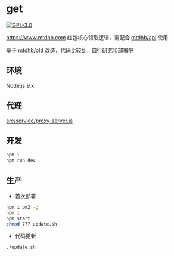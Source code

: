 # get

[![GPL-3.0](https://img.shields.io/badge/license-GPL--3.0-blue.svg)](LICENSE)

https://www.mtdhb.com 红包核心领取逻辑，需配合 [mtdhb/api](https://github.com/mtdhb/api) 使用

基于 [mtdhb/old](https://github.com/mtdhb/old) 改造，代码比较乱，自行研究和部署吧

## 环境

Node.js 9.x

## 代理

[src/service/proxy-server.js](src/service/proxy-server.js)

## 开发

```bash
npm i
npm run dev
```

## 生产

- 首次部署

```bash
npm i pm2 -g
npm i
npm start
chmod 777 update.sh
```

- 代码更新

```bash
./update.sh
```
